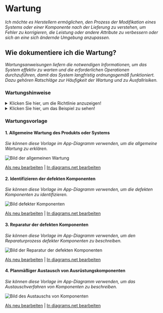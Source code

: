 # **Wartung**

*Ich möchte es Herstellern ermöglichen, den Prozess der Modifikation eines Systems oder einer Komponente nach der Lieferung zu verstehen, um Fehler zu korrigieren, die Leistung oder andere Attribute zu verbessern oder sich an eine sich ändernde Umgebung anzupassen.*

## **Wie dokumentiere ich die Wartung?**

*Wartungsanweisungen liefern die notwendigen Informationen, um das System effektiv zu warten und die erforderlichen Operationen durchzuführen, damit das System langfristig ordnungsgemäß funktioniert. Dazu gehören Ratschläge zur Häufigkeit der Wartung und zu Ausfallrisiken.*

 ### **Wartungshinweise**
<Details>
  <summary>Klicken Sie hier, um die Richtlinie anzuzeigen!</summary>
 
  - **Definition:** *Eine Wartungsanweisung ist ein technisches Kommunikationsdokument, das Empfehlungen und notwendige Informationen zur effektiven Wartung des Systems geben soll.*

  ```
Was beinhaltet die Dokumentation von Wartungsanleitungen?

1. Einführung der allgemeinen Wartung des Produkts oder Systems
    - Reinigung
    - Schmieren
    - Regelmäßige Inspektionen oder Wartungen. Diese können zeitbasiert oder nutzungsbasiert ausgeführt werden.
       - Wartung nach vorgegebenen Intervallen
       - Wartung nach vorgeschriebenen Kriterien
       - Wartung durch Integration von Analyse-, Mess- und regelmäßigen Testaktivitäten
    - Regelmäßige Anpassung der Maschinen, falls erforderlich
    - Wartungswerkzeuge
       - Verschiedene Werkzeuge, die zur Durchführung der Wartungsarbeiten erforderlich sind
2. Identifizieren der defekten Komponenten
    - Überwachung der Geräteleistung
    - So erkennen Sie eine defekte Komponente
    - Störungsbeseitigung
    - Nachweis der Fehlerbeseitigung
3. Reparatur der defekten Komponenten
    - Schritt-für-Schritt-Verfahren, die den Reparaturablauf beschreiben
    - Sehen Sie im Abschnitt Herstellung nach, wo Sie die Herstellungsanweisungen zum Wiederaufbau der defekten Komponenten finden
    - Überprüfung der Reparatur
    - Erforderliche Werkzeuge für die Reparatur
4. Austausch von Ausrüstungskomponenten nach Plan
    - Schritt-für-Schritt-Verfahren, die die Ersetzungssequenz beschreiben
    - Benötigtes Werkzeug zum Austausch der Komponenten

Wie visualisiert man den Wartungsprozess?
 1. Bilder
 2. Videos

```
</details>

<Details>
  <summary>Klicken Sie hier, um das Beispiel zu sehen!</summary>

#### *Beispiel 1:* [FarmBot Genesis V1.5](https://genesis.farm.bot/v1.5/Extras/maintenance)
</details>

### Wartungsvorlage
 
 #### 1. Allgemeine Wartung des Produkts oder Systems
 
   *Sie können diese Vorlage im App-Diagramm verwenden, um die allgemeine Wartung zu erklären.*
 
![Bild der allgemeinen Wartung](https://github.com/OPEN-NEXT/WP2.3-Guideline-and-templatefor-documentation-of-OSH-design-reuse/raw/main/Sources/Images/General%20maintenance%201.jpg)

 <a href="https://app.diagrams.net/#Hamerezoji1362%2Fdrawio-github%2Fmaster%2FGeneral%20maintenance.drawio">Als neu bearbeiten</a> | <a href="https://app.diagrams.net/#Hamerezoji1362%2Fdrawio-github%2Fmaster%2FGeneral%20maintenance.png">In diagrams.net bearbeiten</a>
 
 #### 2. Identifizieren der defekten Komponenten
 
 *Sie können diese Vorlage im App-Diagramm verwenden, um die defekten Komponenten zu identifizieren.*
 
![Bild defekter Komponenten](https://github.com/OPEN-NEXT/WP2.3-Guideline-and-templatefor-documentation-of-OSH-design-reuse/raw/main/Sources/Images/Identifying%20the%20defective%20components.jpg)

 <a href="https://app.diagrams.net/#Hamerezoji1362%2Fdrawio-github%2Fmaster%2FIdentifying%20the%20defective%20components.drawio">Als neu bearbeiten</a> | <a href="https://app.diagrams.net/#Hamerezoji1362%2Fdrawio-github%2Fmaster%2FIdentifying%20the%20defective%20components.png">In diagrams.net bearbeiten</a>
 
 #### 3. Reparatur der defekten Komponenten

 *Sie können diese Vorlage im App-Diagramm verwenden, um den Reparaturprozess defekter Komponenten zu beschreiben.*
 
![Bild der Reparatur der defekten Komponenten](https://github.com/OPEN-NEXT/WP2.3-Guideline-and-templatefor-documentation-of-OSH-design-reuse/raw/main/Sources/Images/Repairing%20the%20defective%20components%201.jpg)

 <a href="https://app.diagrams.net/#Hamerezoji1362%2Fdrawio-github%2Fmaster%2FRepairing%20the%20defective%20components.drawio">Als neu bearbeiten</a> | <a href="https://app.diagrams.net/#Hamerezoji1362%2Fdrawio-github%2Fmaster%2FRepairing%20the%20defective%20components.drawio.png">In diagrams.net bearbeiten</a>
 
 #### 4. Planmäßiger Austausch von Ausrüstungskomponenten

  *Sie können diese Vorlage im App-Diagramm verwenden, um das Austauschverfahren von Komponenten zu beschreiben.*
 
![Bild des Austauschs von Komponenten](https://github.com/OPEN-NEXT/WP2.3-Guideline-and-templatefor-documentation-of-OSH-design-reuse/raw/main/Sources/Images/Replacing%20the%20parts%20or%20components.jpg)

 <a href="https://app.diagrams.net/#Hamerezoji1362%2Fdrawio-github%2Fmaster%2FReplaceing%20the%20parts%20or%20components.drawio">Als neu bearbeiten</a> | <a href="https://app.diagrams.net/#Hamerezoji1362%2Fdrawio-github%2Fmaster%2FReplaceing%20the%20parts%20or%20components.drawio.png">In diagrams.net bearbeiten</a>
